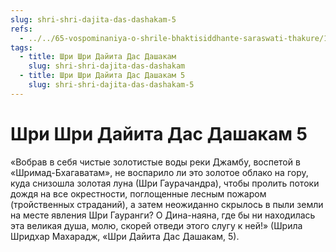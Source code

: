 ```yaml
---
slug: shri-shri-dajita-das-dashakam-5
refs:
  - ../../65-vospominaniya-o-shrile-bhaktisiddhante-saraswati-thakure/1032-1982-01-01-b1-sokrovennoe-ya-sarasvati-thakura.md
tags:
  - title: Шри Шри Дайита Дас Дашакам
    slug: shri-shri-dajita-das-dashakam
  - title: Шри Шри Дайита Дас Дашакам 5
    slug: shri-shri-dajita-das-dashakam-5
---
```


# Шри Шри Дайита Дас Дашакам 5

«Вобрав в себя чистые золотистые воды реки Джамбу, воспетой в «Шримад-Бхагаватам», не воспарило ли это золотое облако на гору, куда снизошла золотая луна (Шри Гаурачандра), чтобы пролить потоки дождя на все окрестности, поглощенные лесным пожаром (тройственных страданий), а затем неожиданно скрылось в пыли земли на месте явления Шри Гауранги? О Дина-наяна, где бы ни находилась эта великая душа, молю, скорей отведи этого слугу к ней!» (Шрила Шридхар Махарадж, «Шри Дайита Дас Дашакам, 5).

